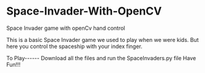 # Space-Invader-With-OpenCV
Space Invader game with openCv hand control

This is a basic Space Invader game we used to play when we were kids. 
But here you control the spaceship with your index finger.

To Play------
Download all the files and run the SpaceInvaders.py file
Have Fun!!!
